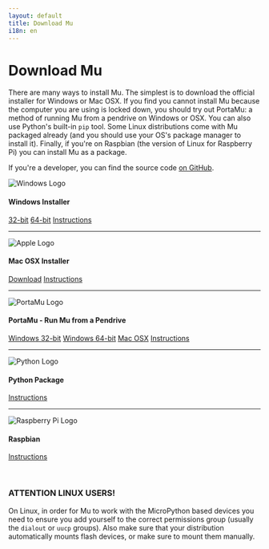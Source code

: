 ```yaml
---
layout: default
title: Download Mu
i18n: en
---
```


# Download Mu

There are many ways to install Mu. The simplest is to download the official
installer for Windows or Mac OSX. If you find you cannot install Mu because the
computer you are using is locked down, you should try out PortaMu: a method of
running Mu from a pendrive on Windows or OSX. You can also use
Python's built-in `pip` tool. Some Linux distributions come with Mu packaged
already (and you should use your OS's package manager to install it). Finally,
if you're on Raspbian (the version of Linux for Raspberry Pi) you can install
Mu as a package.

If you're a developer, you can find the source code
[on GitHub](https://github.com/mu-editor/mu).

<div class="media">
  <div class="media-left">
    <img src="/img/windows_logo.png" alt="Windows Logo" class="media-object">
  </div>
  <div class="media-body">
    <h4 class="media-heading">Windows Installer</h4>
    <p><a href="https://github.com/mu-editor/mu/releases/download/1.0.2/mu-editor_1.0.2_win32.exe" class="btn btn-primary" role="button">32-bit</a>
    <a href="https://github.com/mu-editor/mu/releases/download/1.0.2/mu-editor_1.0.2_win64.exe" class="btn btn-primary" role="button">64-bit</a>
    <a href="/en/howto/install_windows" class="btn btn-default" role="button">Instructions</a></p>
  </div>
</div>

<hr/>

<div class="media">
  <div class="media-left">
    <img src="/img/apple_logo.png" alt="Apple Logo" class="media-object">
  </div>
  <div class="media-body">
    <h4 class="media-heading">Mac OSX Installer</h4>
    <p><a href="https://github.com/mu-editor/mu/releases/download/1.0.2/mu-editor_1.0.2_osx.dmg" class="btn btn-primary" role="button">Download</a>
    <a href="/en/howto/install_macos" class="btn btn-default" role="button">Instructions</a></p>
  </div>
</div>

<hr/>

<div class="media">
  <div class="media-left">
    <img src="/img/portamu.png" alt="PortaMu Logo" class="media-object">
  </div>
  <div class="media-body">
    <h4 class="media-heading">PortaMu - Run Mu from a Pendrive</h4>
    <p><a href="https://github.com/AllAboutCode/PortaMu/releases/download/v1.0.2/portamu_1.0.2_win32.zip" class="btn btn-primary" role="button">Windows 32-bit</a>
    <a href="https://github.com/AllAboutCode/PortaMu/releases/download/v1.0.2/portamu_1.0.2_win64.zip" class="btn btn-primary" role="button">Windows 64-bit</a>
    <a href="https://github.com/mu-editor/mu/releases/download/1.0.2/portamu_1.0.2_osx.zip" class="btn btn-primary" role="button">Mac OSX</a>
    <a href="/en/howto/use_portamu" class="btn btn-default" role="button">Instructions</a></p>
  </div>
</div>

<hr/>

<div class="media">
  <div class="media-left">
    <img src="/img/python_logo.png" alt="Python Logo" class="media-object">
  </div>
  <div class="media-body">
    <h4 class="media-heading">Python Package</h4>
        <p><a href="/en/howto/install_with_python" class="btn btn-default" role="button">Instructions</a></p>
  </div>
</div>

<hr/>

<div class="media">
  <div class="media-left">
    <img src="/img/rpi_logo.png" alt="Raspberry Pi Logo" class="media-object">
  </div>
  <div class="media-body">
    <h4 class="media-heading">Raspbian</h4>
        <p><a href="/en/howto/install_raspberry_pi" class="btn btn-default" role="button">Instructions</a></p>
  </div>
</div>

<br/>

<div class="panel panel-danger">
    <div class="panel-heading"><h3 class="panel-title">ATTENTION LINUX USERS!</h3></div>
    <div class="panel-body">
    <p>On Linux, in order for Mu to work with the MicroPython based devices
    you need to ensure you add yourself to the correct permissions group
    (usually the <code>dialout</code> or <code>uucp</code> groups). Also make
    sure that your distribution automatically mounts flash devices, or make
    sure to mount them manually.</p>
    </div>
</div>
